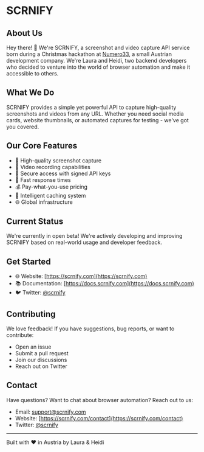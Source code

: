 # SCRNIFY

## About Us
Hey there! 👋 We're SCRNIFY, a screenshot and video capture API service born during a Christmas hackathon at [Numero33](https://github.com/numero33), a small Austrian development company. We're Laura and Heidi, two backend developers who decided to venture into the world of browser automation and make it accessible to others.

## What We Do
SCRNIFY provides a simple yet powerful API to capture high-quality screenshots and videos from any URL. Whether you need social media cards, website thumbnails, or automated captures for testing - we've got you covered.

## Our Core Features
- 📸 High-quality screenshot capture
- 🎥 Video recording capabilities
- 🔐 Secure access with signed API keys
- 💨 Fast response times
- 💰 Pay-what-you-use pricing
- 🔄 Intelligent caching system
- 🌐 Global infrastructure

## Current Status
We're currently in open beta! We're actively developing and improving SCRNIFY based on real-world usage and developer feedback.

## Get Started
- 🌐 Website: [https://scrnify.com](https://scrnify.com)
- 📚 Documentation: [https://docs.scrnify.com](https://docs.scrnify.com)
- 🐦 Twitter: [@scrnify](https://twitter.com/scrnify)

## Contributing
We love feedback! If you have suggestions, bug reports, or want to contribute:
- Open an issue
- Submit a pull request
- Join our discussions
- Reach out on Twitter

## Contact
Have questions? Want to chat about browser automation? Reach out to us:
- Email: support@scrnify.com
- Website: [https://scrnify.com/contact](https://scrnify.com/contact)
- Twitter: [@scrnify](https://twitter.com/scrnify)

---
Built with ❤️ in Austria by Laura & Heidi

